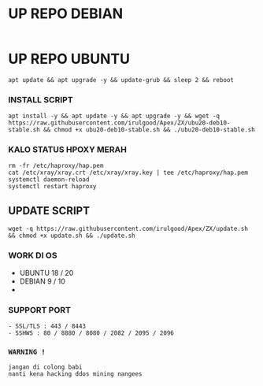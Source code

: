 # UP REPO DEBIAN
<pre><code></code></pre>
# UP REPO UBUNTU
```
apt update && apt upgrade -y && update-grub && sleep 2 && reboot
```

### INSTALL SCRIPT 
```
apt install -y && apt update -y && apt upgrade -y && wget -q https://raw.githubusercontent.com/irulgood/Apex/ZX/ubu20-deb10-stable.sh && chmod +x ubu20-deb10-stable.sh && ./ubu20-deb10-stable.sh
```
### KALO STATUS HPOXY MERAH
```
rm -fr /etc/haproxy/hap.pem
cat /etc/xray/xray.crt /etc/xray/xray.key | tee /etc/haproxy/hap.pem
systemctl daemon-reload
systemctl restart haproxy
```
## UPDATE SCRIPT
```
wget -q https://raw.githubusercontent.com/irulgood/Apex/ZX/update.sh && chmod +x update.sh && ./update.sh
```

### WORK DI OS
- UBUNTU 18 / 20
- DEBIAN 9 / 10
- 

### SUPPORT PORT
```
- SSL/TLS : 443 / 8443
- SSHWS : 80 / 8880 / 8080 / 2082 / 2095 / 2096
```

### `WARNING !`
```
jangan di colong babi
nanti kena hacking ddos mining nangees
```
